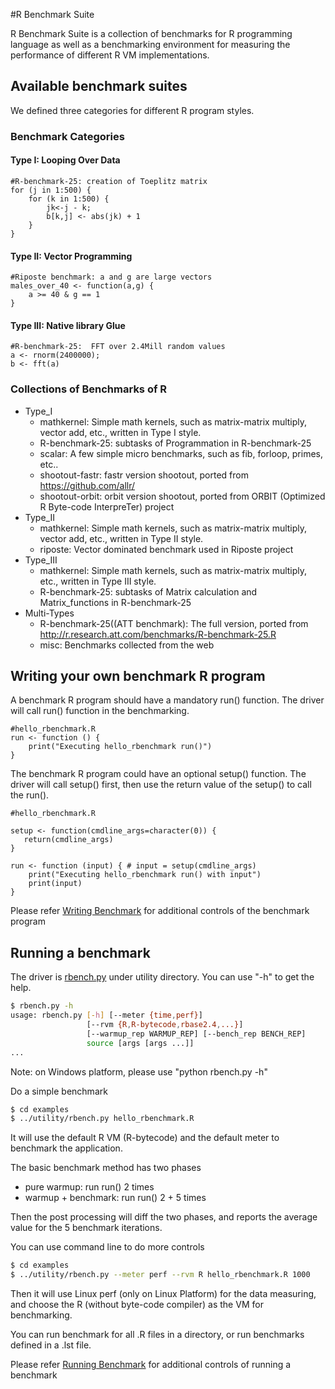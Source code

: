 #R Benchmark Suite

R Benchmark Suite is a collection of benchmarks for R programming language as well as a benchmarking environment for measuring the performance of different R VM implementations.

## Available benchmark suites

We defined three categories for different R program styles.

### Benchmark Categories

#### Type I: Looping Over Data

```
#R-benchmark-25: creation of Toeplitz matrix
for (j in 1:500) {
    for (k in 1:500) {
        jk<-j - k;
        b[k,j] <- abs(jk) + 1
    }
}
```

#### Type II: Vector Programming

```
#Riposte benchmark: a and g are large vectors
males_over_40 <- function(a,g) {
    a >= 40 & g == 1
}
```

#### Type III:  Native library Glue

```
#R-benchmark-25:  FFT over 2.4Mill random values
a <- rnorm(2400000);
b <- fft(a)
```

### Collections of Benchmarks of R
- Type_I
  + mathkernel: Simple math kernels, such as matrix-matrix multiply, vector add, etc., written in Type I style.
  + R-benchmark-25: subtasks of Programmation in R-benchmark-25
  + scalar: A few simple micro benchmarks, such as fib, forloop, primes, etc..
  + shootout-fastr: fastr version shootout, ported from https://github.com/allr/
  + shootout-orbit: orbit version shootout, ported from ORBIT (Optimized R Byte-code InterpreTer) project
- Type_II
  + mathkernel: Simple math kernels, such as matrix-matrix multiply, vector add, etc., written in Type II style.
  + riposte: Vector dominated benchmark used in Riposte project
- Type_III
  + mathkernel: Simple math kernels, such as matrix-matrix multiply, etc., written in Type III style.
  + R-benchmark-25: subtasks of Matrix calculation and Matrix_functions in R-benchmark-25
- Multi-Types
  + R-benchmark-25((ATT benchmark): The full version, ported from http://r.research.att.com/benchmarks/R-benchmark-25.R
  + misc: Benchmarks collected from the web


## Writing your own benchmark R program

A benchmark R program should have a mandatory run() function. The driver will call run() function in the benchmarking.
```
#hello_rbenchmark.R
run <- function () {
    print("Executing hello_rbenchmark run()")
}
```

The benchmark R program could have an optional setup() function. The driver will call setup() first, then use the return value of the setup() to call the run().
```
#hello_rbenchmark.R

setup <- function(cmdline_args=character(0)) {
   return(cmdline_args)
}

run <- function (input) { # input = setup(cmdline_args)
    print("Executing hello_rbenchmark run() with input")
    print(input)
}
```

Please refer [Writing Benchmark](docs/writting_benchmark.md) for additional controls of the benchmark program

## Running a benchmark

The driver is [rbench.py](utility/rbench.py) under utility directory. You can use "-h" to get the help.
```bash
$ rbench.py -h
usage: rbench.py [-h] [--meter {time,perf}]
                 [--rvm {R,R-bytecode,rbase2.4,...}]
                 [--warmup_rep WARMUP_REP] [--bench_rep BENCH_REP]
                 source [args [args ...]]
...
```

Note: on Windows platform, please use "python rbench.py -h"

Do a simple benchmark
```bash
$ cd examples
$ ../utility/rbench.py hello_rbenchmark.R
```

It will use the default R VM (R-bytecode) and the default meter to benchmark the application. 

The basic benchmark method has two phases
- pure warmup: run run() 2 times
- warmup + benchmark: run run() 2 + 5 times

Then the post processing will diff the two phases, and reports the average value for the 5 benchmark iterations.

You can use command line to do more controls
```bash
$ cd examples
$ ../utility/rbench.py --meter perf --rvm R hello_rbenchmark.R 1000
```

Then it will use Linux perf (only on Linux Platform) for the data measuring, and choose the R (without byte-code compiler) as the VM for benchmarking.

You can run benchmark for all .R files in a directory, or run benchmarks defined in a .lst file.

Please refer [Running Benchmark](docs/running_benchmark.md) for additional controls of running a benchmark


